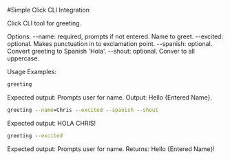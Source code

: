 #Simple Click CLI Integration

Click CLI tool for greeting.

Options:
--name: required, prompts if not entered. Name to greet. 
--excited: optional. Makes punctuation in to exclamation point.
--spanish: optional. Convert greeting to Spanish 'Hola'.
--shout: optional. Conver to all uppercase.

Usage Examples:

```cmd
greeting
```
Expected output:
Prompts user for name.
Output: Hello {Entered Name}.

```cmd
greeting --name=Chris --excited --spanish --shout
```
Expected output:
HOLA CHRIS!
  
  
```cmd
greeting --excited
```
Expected output:
Prompts user for name.
Returns: Hello {Entered Name}!
